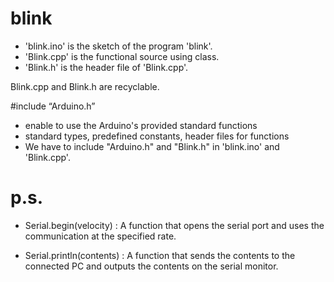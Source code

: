 # blink

* 'blink.ino' is the sketch of the program 'blink'.
* 'Blink.cpp' is the functional source using class.
* 'Blink.h' is the header file of 'Blink.cpp'.

Blink.cpp and Blink.h are recyclable.



#include “Arduino.h”
* enable to use the Arduino's provided standard functions
* standard types, predefined constants, header files for functions
* We have to include "Arduino.h" and "Blink.h" in 'blink.ino' and 'Blink.cpp'.

# p.s. 
* Serial.begin(velocity)
 : A function that opens the serial port and uses the communication at the specified rate.

* Serial.println(contents)
 : A function that sends the contents to the connected PC and outputs the contents on the serial monitor.
 






